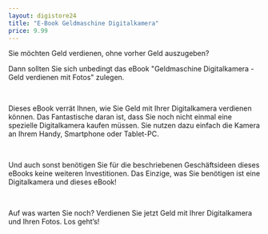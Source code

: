 ```yaml
---
layout: digistore24
title: "E-Book Geldmaschine Digitalkamera"
price: 9.99
---
```

<p></p>
<p>Sie m&#xF6;chten Geld verdienen, ohne vorher Geld auszugeben?</p>
<p>Dann sollten Sie sich unbedingt das eBook &quot;Geldmaschine Digitalkamera - Geld verdienen mit Fotos&quot; zulegen.</p>
<p>&#xA0;</p>
<p>Dieses eBook verr&#xE4;t Ihnen, wie Sie Geld mit Ihrer Digitalkamera verdienen k&#xF6;nnen. Das Fantastische daran ist, dass Sie noch nicht einmal eine spezielle Digitalkamera kaufen m&#xFC;ssen. Sie nutzen dazu einfach die Kamera an Ihrem Handy, Smartphone oder Tablet-PC.</p>
<p>&#xA0;</p>
<p>Und auch sonst ben&#xF6;tigen Sie f&#xFC;r die beschriebenen Gesch&#xE4;ftsideen dieses eBooks keine weiteren Investitionen. Das Einzige, was Sie ben&#xF6;tigen ist eine Digitalkamera und dieses eBook!</p>
<p>&#xA0;</p>
<p>Auf was warten Sie noch? Verdienen Sie jetzt Geld mit Ihrer Digitalkamera und Ihren Fotos. Los geht&#x2019;s!</p>
<p>&#xA0;</p>